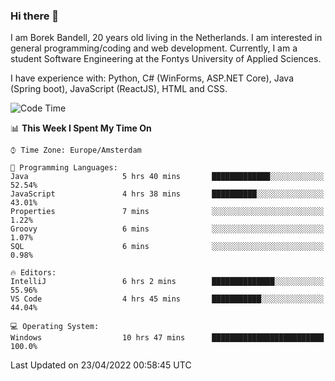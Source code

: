 ### Hi there 👋

I am Borek Bandell, 20 years old living in the Netherlands. I am interested in general programming/coding and web development. Currently, I am a student Software Engineering at the Fontys University of Applied Sciences.

I have experience with: Python, C# (WinForms, ASP.NET Core), Java (Spring boot), JavaScript (ReactJS), HTML and CSS.

<!--START_SECTION:waka-->
![Code Time](http://img.shields.io/badge/Code%20Time-99%20hrs%2058%20mins-blue)

📊 **This Week I Spent My Time On** 

```text
⌚︎ Time Zone: Europe/Amsterdam

💬 Programming Languages: 
Java                     5 hrs 40 mins       █████████████░░░░░░░░░░░░   52.54% 
JavaScript               4 hrs 38 mins       ██████████░░░░░░░░░░░░░░░   43.01% 
Properties               7 mins              ░░░░░░░░░░░░░░░░░░░░░░░░░   1.22% 
Groovy                   6 mins              ░░░░░░░░░░░░░░░░░░░░░░░░░   1.07% 
SQL                      6 mins              ░░░░░░░░░░░░░░░░░░░░░░░░░   0.98%

🔥 Editors: 
IntelliJ                 6 hrs 2 mins        ██████████████░░░░░░░░░░░   55.96% 
VS Code                  4 hrs 45 mins       ███████████░░░░░░░░░░░░░░   44.04%

💻 Operating System: 
Windows                  10 hrs 47 mins      █████████████████████████   100.0%

```


 Last Updated on 23/04/2022 00:58:45 UTC
<!--END_SECTION:waka-->

<!--**tcBorek2002/tcBorek2002** is a ✨ _special_ ✨ repository because its `README.md` (this file) appears on your GitHub profile.

Here are some ideas to get you started:

- 🔭 I’m currently working on ...
- 🌱 I’m currently learning ...
- 👯 I’m looking to collaborate on ...
- 🤔 I’m looking for help with ...
- 💬 Ask me about ...
- 📫 How to reach me: ...
- 😄 Pronouns: ...
- ⚡ Fun fact: ...
-->
